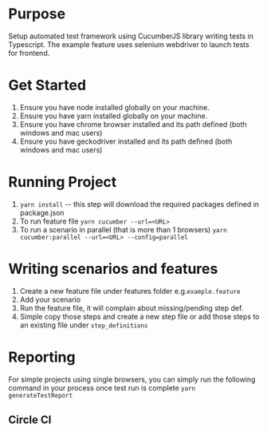 # Purpose
Setup automated test framework using CucumberJS library writing tests in Typescript.
The example feature uses selenium webdriver to launch tests for frontend.


# Get Started
1) Ensure you have node installed globally on your machine.
2) Ensure you have yarn installed globally on your machine.
3) Ensure you have chrome browser installed and its path defined (both windows and mac users)
4) Ensure you have geckodriver installed and its path defined (both windows and mac users)

# Running Project
1) `yarn install` -- this step will download the required packages defined in package.json
2) To run feature file
  `yarn cucumber --url=<URL>`
3) To run a scenario in parallel (that is more than 1 browsers)
  `yarn cucumber:parallel --url=<URL> --config=parallel`

# Writing scenarios and features
1) Create a new feature file under features folder e.g.`example.feature`
2) Add your scenario
3) Run the feature file, it will complain about missing/pending step def.
4) Simple copy those steps and create a new step file or add those steps to an existing file under `step_definitions`

# Reporting
For simple projects using single browsers, you can simply run the following command
in your process once test run is complete
`yarn generateTestReport`

## Circle CI
